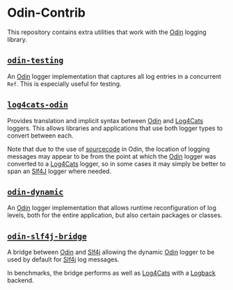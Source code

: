 # Odin-Contrib

This repository contains extra utilities that work with the [Odin] logging library.

## [`odin-testing`]

An [Odin] logger implementation that captures all log entries in a concurrent `Ref`. This is especially useful for
testing.

## [`log4cats-odin`]

Provides translation and implicit syntax between [Odin] and [Log4Cats] loggers. This allows libraries and applications
that use both logger types to convert between each.

Note that due to the use of [sourcecode] in Odin, the location of logging messages may appear to be from the point at
which the [Odin] logger was converted to a [Log4Cats] logger, so in some cases it may simply be better to span an
[Slf4J] logger where needed.

## [`odin-dynamic`]

An [Odin] logger implementation that allows runtime reconfiguration of log levels, both for the entire application, but
also certain packages or classes.

## [`odin-slf4j-bridge`]

A bridge between [Odin] and [Slf4j] allowing the dynamic [Odin] logger to be used by default for [Slf4j] log messages.

In benchmarks, the bridge performs as well as [Log4Cats] with a [Logback] backend.

[`odin-testing`]: odin-testing
[`log4cats-odin`]: log4cats-odin
[`odin-dynamic`]: odin-dynamic
[`odin-slf4j-bridge`]: odin-slf4j-bridge

[Log4Cats]: https://github.com/typelevel/log4cats
[Logback]: http://logback.qos.ch/
[Odin]: https://github.com/valskalla/odin
[Slf4J]: http://www.slf4j.org/
[sourcecode]: https://github.com/com-lihaoyi/sourcecode
